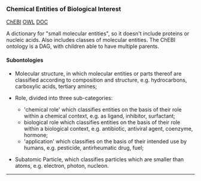 ### Chemical Entities of Biological Interest <a name="chemical-entities-of-biological-interest" />
[ChEBI][ChEBI] [OWL][ChEBI-OWL] [DOC][ChEBI-DOC]

A dictionary for "small molecular entities", so it doesn't include proteins or nucleic acids. Also includes classes of molecular entities. The ChEBI ontology is a DAG, with children able to have multiple parents.

#### Subontologies
* Molecular structure, in which molecular entities or parts thereof are classified according to composition and structure, e.g. hydrocarbons, carboxylic acids, tertiary amines;

* Role, divided into three sub-categories: 
    * 'chemical role' which classifies entities on the basis of their role within a chemical context, e.g. as ligand, inhibitor, surfactant; 
    * biological role which classifies entities on the basis of their role within a biological context, e.g. antibiotic, antiviral agent, coenzyme, hormone; 
    * 'application' which classifies on the basis of their intended use by humans, e.g. pesticide, antirheumatic drug, fuel;

* Subatomic Particle, which classifies particles which are smaller than atoms, e.g. electron, photon, nucleon. 


***

[ChEBI]: http://www.ebi.ac.uk/chebi/
[ChEBI-OWL]: http://purl.obolibrary.org/obo/bto.owl
[ChEBI-DOC]: https://docs.google.com/document/d/1_w-DwBdCCOh1gMeeP6yqGzcnkpbHYOa3AGSODe5epcg/edit

